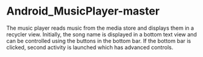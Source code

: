 # Android_MusicPlayer-master
The music player reads music from the media store and displays them in a recycler view. Initially, the song name is displayed in a bottom text view and can be controlled using the buttons in the bottom bar. If the bottom bar is clicked, second activity is launched which has advanced controls.
